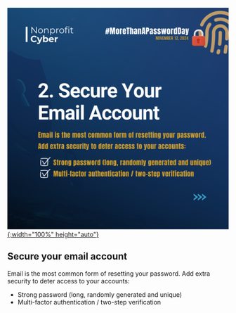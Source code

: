 [![More than a Password Day 2024](/pages/events/featured/guidance_part_2.png){:width="100%" height="auto"}](https://owasp.org/blog/2024/10/30/more-than-a-password-day-2024.html)

## Secure your email account

Email is the most common form of resetting your password. Add extra security to deter access to your accounts:

- Strong password (long, randomly generated and unique)
- Multi-factor authentication / two-step verification
